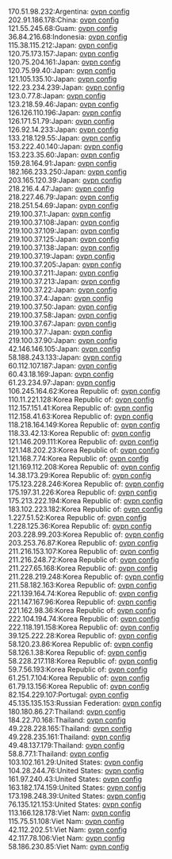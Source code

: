170.51.98.232:Argentina: [ovpn config](vpn/170_51_98_232.ovpn)  
202.91.186.178:China: [ovpn config](vpn/202_91_186_178.ovpn)  
121.55.245.68:Guam: [ovpn config](vpn/121_55_245_68.ovpn)  
36.84.216.68:Indonesia: [ovpn config](vpn/36_84_216_68.ovpn)  
115.38.115.212:Japan: [ovpn config](vpn/115_38_115_212.ovpn)  
120.75.173.157:Japan: [ovpn config](vpn/120_75_173_157.ovpn)  
120.75.204.161:Japan: [ovpn config](vpn/120_75_204_161.ovpn)  
120.75.99.40:Japan: [ovpn config](vpn/120_75_99_40.ovpn)  
121.105.135.10:Japan: [ovpn config](vpn/121_105_135_10.ovpn)  
122.23.234.239:Japan: [ovpn config](vpn/122_23_234_239.ovpn)  
123.0.77.8:Japan: [ovpn config](vpn/123_0_77_8.ovpn)  
123.218.59.46:Japan: [ovpn config](vpn/123_218_59_46.ovpn)  
126.126.110.196:Japan: [ovpn config](vpn/126_126_110_196.ovpn)  
126.171.51.79:Japan: [ovpn config](vpn/126_171_51_79.ovpn)  
126.92.14.233:Japan: [ovpn config](vpn/126_92_14_233.ovpn)  
133.218.129.55:Japan: [ovpn config](vpn/133_218_129_55.ovpn)  
153.222.40.140:Japan: [ovpn config](vpn/153_222_40_140.ovpn)  
153.223.35.60:Japan: [ovpn config](vpn/153_223_35_60.ovpn)  
159.28.164.91:Japan: [ovpn config](vpn/159_28_164_91.ovpn)  
182.166.233.250:Japan: [ovpn config](vpn/182_166_233_250.ovpn)  
203.165.120.39:Japan: [ovpn config](vpn/203_165_120_39.ovpn)  
218.216.4.47:Japan: [ovpn config](vpn/218_216_4_47.ovpn)  
218.227.46.79:Japan: [ovpn config](vpn/218_227_46_79.ovpn)  
218.251.54.69:Japan: [ovpn config](vpn/218_251_54_69.ovpn)  
219.100.37.1:Japan: [ovpn config](vpn/219_100_37_1.ovpn)  
219.100.37.108:Japan: [ovpn config](vpn/219_100_37_108.ovpn)  
219.100.37.109:Japan: [ovpn config](vpn/219_100_37_109.ovpn)  
219.100.37.125:Japan: [ovpn config](vpn/219_100_37_125.ovpn)  
219.100.37.138:Japan: [ovpn config](vpn/219_100_37_138.ovpn)  
219.100.37.19:Japan: [ovpn config](vpn/219_100_37_19.ovpn)  
219.100.37.205:Japan: [ovpn config](vpn/219_100_37_205.ovpn)  
219.100.37.211:Japan: [ovpn config](vpn/219_100_37_211.ovpn)  
219.100.37.213:Japan: [ovpn config](vpn/219_100_37_213.ovpn)  
219.100.37.22:Japan: [ovpn config](vpn/219_100_37_22.ovpn)  
219.100.37.4:Japan: [ovpn config](vpn/219_100_37_4.ovpn)  
219.100.37.50:Japan: [ovpn config](vpn/219_100_37_50.ovpn)  
219.100.37.58:Japan: [ovpn config](vpn/219_100_37_58.ovpn)  
219.100.37.67:Japan: [ovpn config](vpn/219_100_37_67.ovpn)  
219.100.37.7:Japan: [ovpn config](vpn/219_100_37_7.ovpn)  
219.100.37.90:Japan: [ovpn config](vpn/219_100_37_90.ovpn)  
42.146.146.105:Japan: [ovpn config](vpn/42_146_146_105.ovpn)  
58.188.243.133:Japan: [ovpn config](vpn/58_188_243_133.ovpn)  
60.112.107.187:Japan: [ovpn config](vpn/60_112_107_187.ovpn)  
60.43.18.169:Japan: [ovpn config](vpn/60_43_18_169.ovpn)  
61.23.234.97:Japan: [ovpn config](vpn/61_23_234_97.ovpn)  
106.245.164.62:Korea Republic of: [ovpn config](vpn/106_245_164_62.ovpn)  
110.11.221.128:Korea Republic of: [ovpn config](vpn/110_11_221_128.ovpn)  
112.157.151.41:Korea Republic of: [ovpn config](vpn/112_157_151_41.ovpn)  
112.158.41.63:Korea Republic of: [ovpn config](vpn/112_158_41_63.ovpn)  
118.218.164.149:Korea Republic of: [ovpn config](vpn/118_218_164_149.ovpn)  
118.33.42.13:Korea Republic of: [ovpn config](vpn/118_33_42_13.ovpn)  
121.146.209.111:Korea Republic of: [ovpn config](vpn/121_146_209_111.ovpn)  
121.148.202.23:Korea Republic of: [ovpn config](vpn/121_148_202_23.ovpn)  
121.168.7.74:Korea Republic of: [ovpn config](vpn/121_168_7_74.ovpn)  
121.169.112.208:Korea Republic of: [ovpn config](vpn/121_169_112_208.ovpn)  
14.38.173.29:Korea Republic of: [ovpn config](vpn/14_38_173_29.ovpn)  
175.123.228.246:Korea Republic of: [ovpn config](vpn/175_123_228_246.ovpn)  
175.197.31.226:Korea Republic of: [ovpn config](vpn/175_197_31_226.ovpn)  
175.213.222.194:Korea Republic of: [ovpn config](vpn/175_213_222_194.ovpn)  
183.102.223.182:Korea Republic of: [ovpn config](vpn/183_102_223_182.ovpn)  
1.227.51.52:Korea Republic of: [ovpn config](vpn/1_227_51_52.ovpn)  
1.228.125.36:Korea Republic of: [ovpn config](vpn/1_228_125_36.ovpn)  
203.228.99.203:Korea Republic of: [ovpn config](vpn/203_228_99_203.ovpn)  
203.253.76.87:Korea Republic of: [ovpn config](vpn/203_253_76_87.ovpn)  
211.216.153.107:Korea Republic of: [ovpn config](vpn/211_216_153_107.ovpn)  
211.216.248.72:Korea Republic of: [ovpn config](vpn/211_216_248_72.ovpn)  
211.227.65.168:Korea Republic of: [ovpn config](vpn/211_227_65_168.ovpn)  
211.228.219.248:Korea Republic of: [ovpn config](vpn/211_228_219_248.ovpn)  
211.58.182.163:Korea Republic of: [ovpn config](vpn/211_58_182_163.ovpn)  
221.139.164.74:Korea Republic of: [ovpn config](vpn/221_139_164_74.ovpn)  
221.147.167.96:Korea Republic of: [ovpn config](vpn/221_147_167_96.ovpn)  
221.162.98.36:Korea Republic of: [ovpn config](vpn/221_162_98_36.ovpn)  
222.104.194.74:Korea Republic of: [ovpn config](vpn/222_104_194_74.ovpn)  
222.118.191.158:Korea Republic of: [ovpn config](vpn/222_118_191_158.ovpn)  
39.125.222.28:Korea Republic of: [ovpn config](vpn/39_125_222_28.ovpn)  
58.120.23.86:Korea Republic of: [ovpn config](vpn/58_120_23_86.ovpn)  
58.126.1.38:Korea Republic of: [ovpn config](vpn/58_126_1_38.ovpn)  
58.228.217.118:Korea Republic of: [ovpn config](vpn/58_228_217_118.ovpn)  
59.7.56.193:Korea Republic of: [ovpn config](vpn/59_7_56_193.ovpn)  
61.251.7.104:Korea Republic of: [ovpn config](vpn/61_251_7_104.ovpn)  
61.79.13.156:Korea Republic of: [ovpn config](vpn/61_79_13_156.ovpn)  
82.154.229.107:Portugal: [ovpn config](vpn/82_154_229_107.ovpn)  
45.135.135.153:Russian Federation: [ovpn config](vpn/45_135_135_153.ovpn)  
180.180.86.27:Thailand: [ovpn config](vpn/180_180_86_27.ovpn)  
184.22.70.168:Thailand: [ovpn config](vpn/184_22_70_168.ovpn)  
49.228.228.165:Thailand: [ovpn config](vpn/49_228_228_165.ovpn)  
49.228.235.161:Thailand: [ovpn config](vpn/49_228_235_161.ovpn)  
49.48.137.179:Thailand: [ovpn config](vpn/49_48_137_179.ovpn)  
58.8.77.1:Thailand: [ovpn config](vpn/58_8_77_1.ovpn)  
103.102.161.29:United States: [ovpn config](vpn/103_102_161_29.ovpn)  
104.28.244.76:United States: [ovpn config](vpn/104_28_244_76.ovpn)  
161.97.240.43:United States: [ovpn config](vpn/161_97_240_43.ovpn)  
163.182.174.159:United States: [ovpn config](vpn/163_182_174_159.ovpn)  
173.198.248.39:United States: [ovpn config](vpn/173_198_248_39.ovpn)  
76.135.121.153:United States: [ovpn config](vpn/76_135_121_153.ovpn)  
113.166.128.178:Viet Nam: [ovpn config](vpn/113_166_128_178.ovpn)  
115.75.51.108:Viet Nam: [ovpn config](vpn/115_75_51_108.ovpn)  
42.112.202.51:Viet Nam: [ovpn config](vpn/42_112_202_51.ovpn)  
42.117.78.106:Viet Nam: [ovpn config](vpn/42_117_78_106.ovpn)  
58.186.230.85:Viet Nam: [ovpn config](vpn/58_186_230_85.ovpn)  
